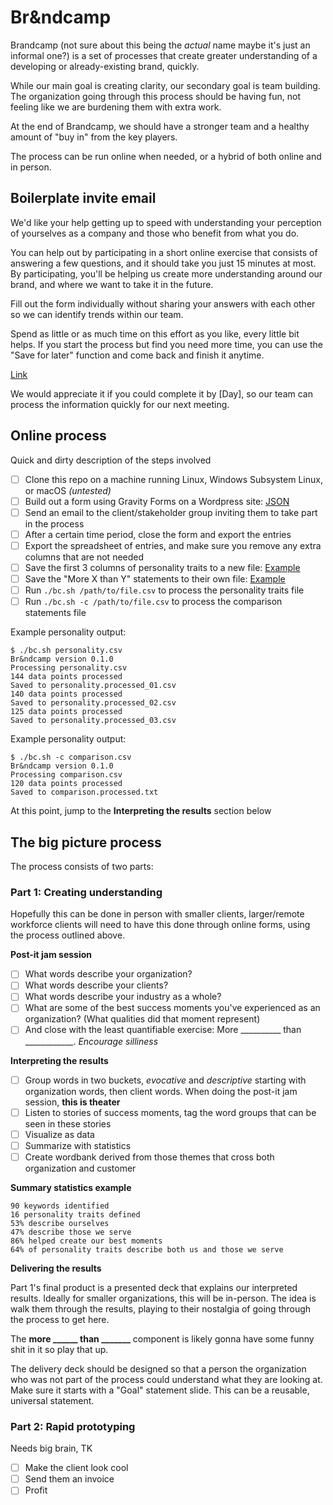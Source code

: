 
# Br&ndcamp

Brandcamp (not sure about this being the _actual_ name maybe it's just an informal one?) is a set of processes that create greater understanding of a developing or already-existing brand, quickly.

While our main goal is creating clarity, our secondary goal is team building. The organization going through this process should be having fun, not feeling like we are burdening them with extra work. 

At the end of Brandcamp, we should have a stronger team and a healthy amount of "buy in" from the key players.

The process can be run online when needed, or a hybrid of both online and in person.

## Boilerplate invite email

We'd like your help getting up to speed with understanding your perception of yourselves as a company and those who benefit from what you do.

You can help out by participating in a short online exercise that consists of answering a few questions, and it should take you just 15 minutes at most. By participating, you'll be helping us create more understanding around our brand, and where we want to take it in the future.

Fill out the form individually without sharing your answers with each other so we can identify trends within our team.

Spend as little or as much time on this effort as you like, every little bit helps. If you start the process but find you need more time, you can use the "Save for later" function and come back and finish it anytime.

[Link](https://####)

We would appreciate it if you could complete it by [Day], so our team can process the information quickly for our next meeting.

## Online process

Quick and dirty description of the steps involved

 - [ ] Clone this repo on a machine running Linux, Windows Subsystem Linux, or macOS _(untested)_
 - [ ] Build out a form using Gravity Forms on a Wordpress site: [JSON](https://github.com/EMRL/brandcamp/blob/main/gf/json/gravityforms-export.json)
 - [ ] Send an email to the client/stakeholder group inviting them to take part in the process
 - [ ] After a certain time period, close the form and export the entries
 - [ ] Export the spreadsheet of entries, and make sure you remove any extra columns that are not needed
 - [ ] Save the first 3 columns of personality traits to a new file: [Example](https://github.com/EMRL/brandcamp/blob/main/gf/example.csv)
 - [ ] Save the "More X than Y" statements to their own file: [Example](https://github.com/EMRL/brandcamp/blob/main/gf/comparison-example.csv)
 - [ ] Run `./bc.sh /path/to/file.csv` to process the personality traits file
 - [ ] Run `./bc.sh -c /path/to/file.csv` to process the comparison statements file

Example personality output:
```
$ ./bc.sh personality.csv
Br&ndcamp version 0.1.0
Processing personality.csv
144 data points processed
Saved to personality.processed_01.csv
140 data points processed
Saved to personality.processed_02.csv
125 data points processed
Saved to personality.processed_03.csv
```
Example personality output:
```
$ ./bc.sh -c comparison.csv
Br&ndcamp version 0.1.0
Processing comparison.csv
120 data points processed
Saved to comparison.processed.txt
```

At this point, jump to the **Interpreting the results** section below

## The big picture process

The process consists of two parts: 

### Part 1:  Creating understanding
Hopefully this can be done in person with smaller clients, larger/remote workforce clients will need to have this done through online forms, using the process outlined above.

**Post-it jam session**

 - [ ] What words describe your organization?
 - [ ] What words describe your clients?
 - [ ] What words describe your industry as a whole?
 - [ ] What are some of the best success moments you've experienced as an organization? (What qualities did that moment represent)
 - [ ] And close with the least quantifiable exercise: More __________ than ____________. _Encourage silliness_

**Interpreting the results**

 - [ ] Group words in two buckets, _evocative_ and _descriptive_ starting with organization words, then client words. When doing the post-it jam session, **this is theater** 
 - [ ] Listen to stories of success moments, tag the word groups that can be seen in these stories
 - [ ] Visualize as data
 - [ ] Summarize with statistics
 - [ ] Create wordbank derived from those themes that cross both organization and customer

**Summary statistics example**

    90 keywords identified
    16 personality traits defined
    53% describe ourselves
    47% describe those we serve
    86% helped create our best moments
    64% of personality traits describe both us and those we serve

**Delivering the results**

Part 1's final product is a presented deck that explains our interpreted results. Ideally for smaller organizations, this will be in-person. The idea is walk them through the results, playing to their nostalgia of going through the process to get here. 

The **more ______ than _______** component is likely gonna have some funny shit in it so play that up.

The delivery deck should be designed so that a person the organization who was not part of the process could understand what they are looking at. Make sure it starts with a "Goal" statement slide. This can be a reusable, universal statement.

### Part 2: Rapid prototyping
Needs big brain, TK

 - [ ] Make the client look cool
 - [ ] Send them an invoice
 - [ ] Profit

